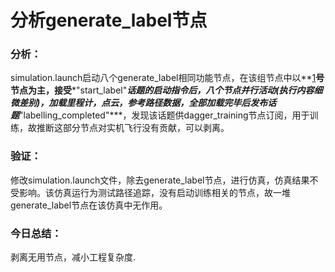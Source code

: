 # 分析generate_label节点

### 分析：

​		simulation.launch启动八个generate_label相同功能节点，在该组节点中以**<u>1</u>**号节点为主，接受***"start_label"***话题的启动指令后，八个节点并行活动(执行内容细微差别)，加载里程计，点云，参考路径数据，全部加载完毕后发布话题***"labelling_completed"***，发现该话题供dagger_training节点订阅，用于训练，故推断这部分节点对实机飞行没有贡献，可以剥离。

### 验证：

​		修改simulation.launch文件，除去generate_label节点，进行仿真，仿真结果不受影响。该仿真运行为测试路径追踪，没有启动训练相关的节点，故一堆generate_label节点在该仿真中无作用。

### 今日总结：

剥离无用节点，减小工程复杂度.






